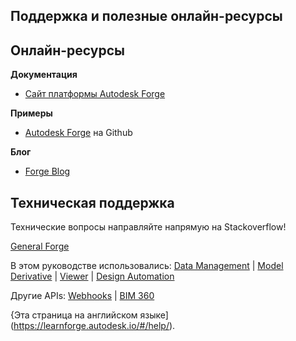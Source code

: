 ## Поддержка и полезные онлайн-ресурсы

## Онлайн-ресурсы

**Документация**

 - [Сайт платформы Autodesk Forge](https://forge.autodesk.com/) 

**Примеры**

- [Autodesk Forge](https://github.com/Autodesk-Forge/) на Github

**Блог**

- [Forge Blog](https://forge.autodesk.com/blog/)

## Техническая поддержка

Технические вопросы направляйте напрямую на Stackoverflow! 

[General Forge](https://stackoverflow.com/questions/tagged/autodesk-forge)

В этом руководстве использовались: [Data Management](https://stackoverflow.com/questions/tagged/autodesk-data-management) | [Model Derivative](https://stackoverflow.com/questions/tagged/autodesk-model-derivative) | [Viewer](https://stackoverflow.com/questions/tagged/autodesk-viewer) | [Design Automation](https://stackoverflow.com/questions/tagged/autodesk-designautomation)

Другие APIs: [Webhooks](https://stackoverflow.com/questions/tagged/autodesk-webhooks) | [BIM 360](https://stackoverflow.com/questions/tagged/autodesk-bim360)

{Эта страница на английском языке](https://learnforge.autodesk.io/#/help/).
